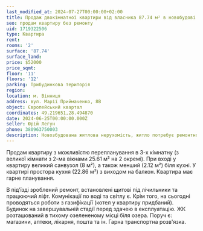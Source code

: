 ```yaml
---
last_modified_at: 2024-07-27T00:00:00+02:00
title: Продаж двокімнатної квартири від власника 87.74 м² в новобудові на Марії Приймаченко
seo: продам квартиру без ремонту
uid: 1719322506
type: Квартира
rent:
rooms: '2'
surface: '87.74'
surface_land:
price: $52000
price_sqmt:
floor: '11'
floors: '12'
parking: Прибудинкова територія
region:
location: м. Вінниця
address: вул. Марії Приймаченко, 8В
object: Європейський квартал
coordinates: 49.219651,28.494870
date: 2024-06-25T00:00:00.000Z
seller: Юрій Легун
phone: 380963750003
description: Новозбудована житлова нерухомість, житло потребує ремонтно-оздоблювальних робіт
---
```


Продам квартиру з можливістю перепланування в 3-х кімнатну (з великої кімнати з 2-ма вікнами 25.61 м² на 2 окремі). При вході у квартиру великий санвузол (8 м²), а також менший (2.12 м²) біля кухні. У квартирі простора кухня (22.86 м²) з виходом на балкон. Квартира має гарне планування.

В під'їзді зроблений ремонт, встановлені щитові під лічильники та працюючий ліфт. Комунікації по воді та світлу є. Крім того, на сьогодні проводяться роботи з газифікації (котел у квартиру придбаний). Будинок на завершувальній стадії перед здачею в експлуатацію. ЖК розташований в тихому озелененому місці біля озера. Поруч є: магазини, аптеки, лікарня, пошта та ін. Гарна транспортна розв'язка.
